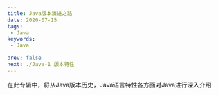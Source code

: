 ```yaml
---
title: Java版本演进之路
date: 2020-07-15
tags:
 - Java
keywords:
 - Java

prev: false
next: ./Java-1 版本特性
---
```


在此专辑中，将从Java版本历史，Java语言特性各方面对Java进行深入介绍

